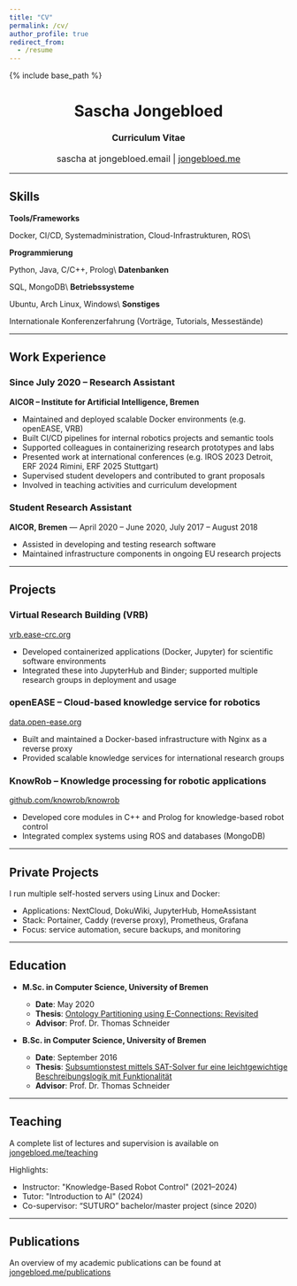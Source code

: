```yaml
---
title: "CV"
permalink: /cv/
author_profile: true
redirect_from:
  - /resume
---
```


{% include base_path %}

<h1 class="western" align="center"><b>Sascha Jongebloed</b></h1>
<p style="line-height: 1.5;" align="center"><span style="font-size: medium;"><b>Curriculum Vitae</b></span></p>
<p style="line-height: 1.5;" align="center"><span style="font-size: medium;">sascha at jongebloed.email | <a href="https://www.jongebloed.me">jongebloed.me</a></span></p>

---

## Skills

**Tools/Frameworks**

Docker, CI/CD, Systemadministration, Cloud-Infrastrukturen, ROS\\

**Programmierung** 

Python, Java, C/C++, Prolog\\
**Datenbanken** 

SQL, MongoDB\\
**Betriebssysteme** 

Ubuntu, Arch Linux, Windows\\
**Sonstiges** 

Internationale Konferenzerfahrung (Vorträge, Tutorials, Messestände)

---

## Work Experience

### Since July 2020 – Research Assistant  
**AICOR – Institute for Artificial Intelligence, Bremen**

- Maintained and deployed scalable Docker environments (e.g. openEASE, VRB)
- Built CI/CD pipelines for internal robotics projects and semantic tools
- Supported colleagues in containerizing research prototypes and labs
- Presented work at international conferences (e.g. IROS 2023 Detroit, ERF 2024 Rimini, ERF 2025 Stuttgart)
- Supervised student developers and contributed to grant proposals
- Involved in teaching activities and curriculum development

### Student Research Assistant  
**AICOR, Bremen** — April 2020 – June 2020, July 2017 – August 2018

- Assisted in developing and testing research software
- Maintained infrastructure components in ongoing EU research projects

---

## Projects

### Virtual Research Building (VRB)  
[vrb.ease-crc.org](https://vrb.ease-crc.org)  
- Developed containerized applications (Docker, Jupyter) for scientific software environments  
- Integrated these into JupyterHub and Binder; supported multiple research groups in deployment and usage  

### openEASE – Cloud-based knowledge service for robotics  
[data.open-ease.org](https://data.open-ease.org)  
- Built and maintained a Docker-based infrastructure with Nginx as a reverse proxy  
- Provided scalable knowledge services for international research groups  

### KnowRob – Knowledge processing for robotic applications  
[github.com/knowrob/knowrob](https://github.com/knowrob/knowrob)  
- Developed core modules in C++ and Prolog for knowledge-based robot control  
- Integrated complex systems using ROS and databases (MongoDB)  

---

## Private Projects

I run multiple self-hosted servers using Linux and Docker:

- Applications: NextCloud, DokuWiki, JupyterHub, HomeAssistant  
- Stack: Portainer, Caddy (reverse proxy), Prometheus, Grafana  
- Focus: service automation, secure backups, and monitoring

---

## Education

* **M.Sc. in Computer Science, University of Bremen**
  * **Date**: May 2020
  * **Thesis**: [Ontology Partitioning using E-Connections: Revisited](/mthesis.html)
  * **Advisor**: Prof. Dr. Thomas Schneider

* **B.Sc. in Computer Science, University of Bremen**
  * **Date**: September 2016
  * **Thesis**: [Subsumtionstest mittels SAT-Solver fur eine leichtgewichtige Beschreibungslogik mit Funktionalität](/bthesis.html)
  * **Advisor**: Prof. Dr. Thomas Schneider

---

## Teaching

A complete list of lectures and supervision is available on [jongebloed.me/teaching](https://jongebloed.me/teaching/)

Highlights:
- Instructor: "Knowledge-Based Robot Control" (2021–2024)
- Tutor: "Introduction to AI" (2024)
- Co-supervisor: “SUTURO” bachelor/master project (since 2020)

---

## Publications

An overview of my academic publications can be found at [jongebloed.me/publications](https://jongebloed.me/publications)
